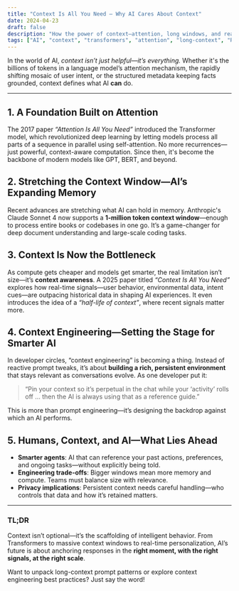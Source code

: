 ```yaml
---
title: "Context Is All You Need — Why AI Cares About Context"
date: 2024-04-23
draft: false
description: "How the power of context—attention, long windows, and real-time signals—is becoming AI’s most valuable asset."
tags: ["AI", "context", "transformers", "attention", "long-context", "RAG"]
---
```


In the world of AI, *context isn’t just helpful—it’s everything.* Whether it's the billions of tokens in a language model’s attention mechanism, the rapidly shifting mosaic of user intent, or the structured metadata keeping facts grounded, context defines what AI **can** do.

---

##  1. A Foundation Built on Attention

The 2017 paper *“Attention Is All You Need”* introduced the Transformer model, which revolutionized deep learning by letting models process all parts of a sequence in parallel using self-attention. No more recurrences—just powerful, context-aware computation. Since then, it's become the backbone of modern models like GPT, BERT, and beyond.

##  2. Stretching the Context Window—AI’s Expanding Memory

Recent advances are stretching what AI can hold in memory. Anthropic's Claude Sonnet 4 now supports a **1-million token context window**—enough to process entire books or codebases in one go. It’s a game-changer for deep document understanding and large-scale coding tasks.

##  3. Context Is Now the Bottleneck

As compute gets cheaper and models get smarter, the real limitation isn’t size—it’s **context awareness**. A 2025 paper titled *“Context Is All You Need”* explores how real-time signals—user behavior, environmental data, intent cues—are outpacing historical data in shaping AI experiences. It even introduces the idea of a *“half-life of context”*, where recent signals matter more.

##  4. Context Engineering—Setting the Stage for Smarter AI

In developer circles, “context engineering” is becoming a thing. Instead of reactive prompt tweaks, it’s about **building a rich, persistent environment** that stays relevant as conversations evolve. As one developer put it:
> “Pin your context so it’s perpetual in the chat while your ‘activity’ rolls off … then the AI is always using that as a reference guide.” 

This is more than prompt engineering—it’s designing the backdrop against which an AI performs.

##  5. Humans, Context, and AI—What Lies Ahead

- **Smarter agents**: AI that can reference your past actions, preferences, and ongoing tasks—without explicitly being told.
- **Engineering trade-offs**: Bigger windows mean more memory and compute. Teams must balance size with relevance.
- **Privacy implications**: Persistent context needs careful handling—who controls that data and how it’s retained matters.

---

###  TL;DR

Context isn’t optional—it’s the scaffolding of intelligent behavior. From Transformers to massive context windows to real-time personalization, AI’s future is about anchoring responses in the **right moment, with the right signals, at the right scale**.

Want to unpack long-context prompt patterns or explore context engineering best practices? Just say the word!